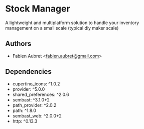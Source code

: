 # Stock Manager

A lightweight and multiplatform solution to handle your inventory management on a small scale (typical diy maker scale)

## Authors

- Fabien Aubret \<fabien.aubret@gmail.com>

## Dependencies

- cupertino_icons: ^1.0.2
- provider: ^5.0.0
- shared_preferences: ^2.0.6
- sembast: ^3.1.0+2
- path_provider: ^2.0.2
- path: ^1.8.0
- sembast_web: ^2.0.0+2
- http: ^0.13.3
